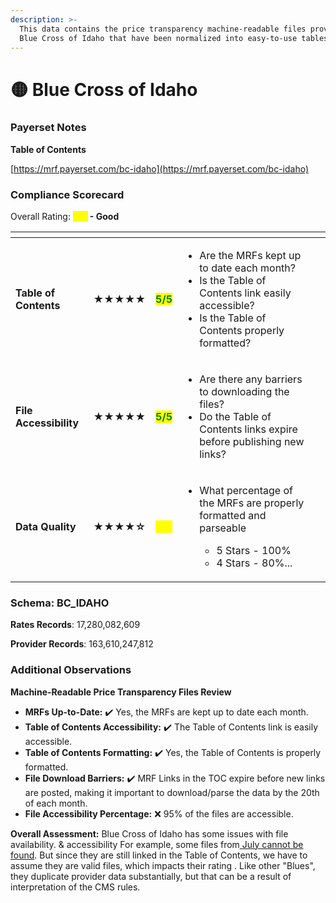 ```yaml
---
description: >-
  This data contains the price transparency machine-readable files provided by
  Blue Cross of Idaho that have been normalized into easy-to-use tables.
---
```


# 🟡 Blue Cross of Idaho

### Payerset Notes

**Table of Contents**

[https://mrf.payerset.com/bc-idaho](https://mrf.payerset.com/bc-idaho)

### Compliance Scorecard

Overall Rating: <mark style="color:yellow;">**4/5**</mark>**&#x20;- Good**

<table data-view="cards"><thead><tr><th></th><th></th><th></th><th></th><th data-hidden data-card-cover data-type="files"></th></tr></thead><tbody><tr><td><strong>Table of Contents</strong></td><td><strong>★★★★★</strong></td><td><mark style="color:green;"><strong>5/5</strong></mark></td><td><ul><li>Are the MRFs kept up to date each month? </li><li>Is the Table of Contents link easily accessible?</li><li>Is the Table of Contents properly formatted?</li></ul></td><td></td></tr><tr><td><strong>File Accessibility</strong></td><td><strong>★★★★★</strong></td><td><mark style="color:green;"><strong>5/5</strong></mark></td><td><ul><li>Are there any barriers to downloading the files?</li><li>Do the Table of Contents links expire before publishing new links?</li></ul></td><td></td></tr><tr><td><strong>Data Quality</strong></td><td><strong>★★★★☆</strong></td><td><mark style="color:yellow;"><strong>4/5</strong></mark></td><td><ul><li><p>What percentage of the MRFs are properly formatted and parseable</p><ul><li>5 Stars - 100%</li><li>4 Stars - 80%...</li></ul></li></ul></td><td></td></tr></tbody></table>

### Schema: BC\_IDAHO

**Rates Records**: 17,280,082,609

**Provider Records**: 163,610,247,812

### Additional Observations

**Machine-Readable Price Transparency Files Review**

* **MRFs Up-to-Date:** ✔️ Yes, the MRFs are kept up to date each month.
* **Table of Contents Accessibility:** ✔️ The Table of Contents link is easily accessible.
* **Table of Contents Formatting:** ✔️ Yes, the Table of Contents is properly formatted.
* **File Download Barriers:** ✔️ MRF Links in the TOC expire before new links are posted, making it important to download/parse the data by the 20th of each month.
* **File Accessibility Percentage:** ❌ 95% of the files are accessible.

**Overall Assessment:** Blue Cross of Idaho has some issues with file availability. & accessibility For example, some files from[ July cannot be found](https://bcid.mrf.bcbs.com/2023-07_302_42A0_in-network-rates_1_of_3.json.gz?\&Expires=1692367241\&Signature=5iY8a1Rm1le2NsvXXEfpPARbSCiXxzAdL9N0cLBg7OZOESK-JnCCRwuljK-5DLamukS34mxJRodqgU5ovf22BYlq-Mdjz6fYtwgxfKd7MAva5EOZipj-BVRhp-DQ20O5bjxpqC3Xmf3soy8Jw4Uz49vkGWoX5HcXynHLtGOthjjShd~5F42gAWaJp33gvcCsuuIQfFAOw5~JyfSQ8lxGeJk-9so3CPorjAYkqNr2yle7oZvpi6xaHnuNXI0PZzBou-Sjz75HmNh17~BRPKbtynbyq4TTN7l3Kd~5btjv6MqJ6UUN5r2SojhWk0cBCRlFJwnF9PQz2xWn2okelhvLgg__\&Key-Pair-Id=K27TQMT39R1C8A). But since they are still linked in the Table of Contents, we have to assume they are valid files, which impacts their rating . Like other "Blues", they duplicate provider data substantially, but that can be a result of interpretation of the CMS rules.
